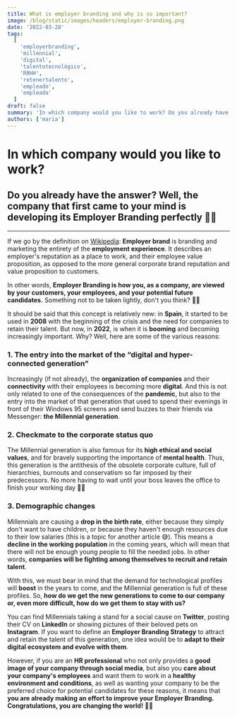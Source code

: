 ```yaml
---
title: What is employer branding and why is so important?
image: /blog/static/images/headers/employer-branding.png
date: '2022-03-28'
tags:
  [
    'employerbranding',
    'millennial',
    'digital',
    'talentotecnológico',
    'RRHH',
    'retenertalento',
    'empleado',
    'empleada'
  ]
draft: false
summary: 'In which company would you like to work? Do you already have the answer? Well, the company that first came to your mind is developing its Employer Branding perfectly 👌🏻'
authors: ['maria']
---
```


# In which company would you like to work?

## Do you already have the answer? Well, the company that first came to your mind is developing its Employer Branding perfectly 👌🏻

---

If we go by the definition on [Wikipedia](https://en.wikipedia.org/wiki/Employer_branding): **Employer brand** is branding and marketing the entirety of the **employment experience**. It describes an employer's reputation as a place to work, and their employee value proposition, as opposed to the more general corporate brand reputation and value proposition to customers.

In other words, **Employer Branding is how you, as a company, are viewed by your customers, your employees, and your potential future candidates.** Something not to be taken lightly, don't you think? 🙌🏻

It should be said that this concept is relatively new: in **Spain**, it started to be used in **2008** with the beginning of the crisis and the need for companies to retain their talent. But now, in **2022**, is when it is **booming** and becoming increasingly important. Why? Well, here are some of the various reasons:

### 1\. The entry into the market of the “digital and hyper-connected generation”

Increasingly (if not already), the **organization of companies** and their **connectivity** with their employees is becoming more **digital**. And this is not only related to one of the consequences of the **pandemic**, but also to the entry into the market of that generation that used to spend their evenings in front of their Windows 95 screens and send buzzes to their friends via Messenger: **the Millennial generation**.

### 2\. Checkmate to the corporate status quo

The Millennial generation is also famous for its **high ethical and social values**, and for bravely supporting the importance of **mental health**. Thus, this generation is the antithesis of the obsolete corporate culture, full of hierarchies, burnouts and conservatism so far imposed by their predecessors. No more having to wait until your boss leaves the office to finish your working day 🙅🏻

### 3\. Demographic changes

Millennials are causing a **drop in the birth rate**, either because they simply don't want to have children, or because they haven't enough resources due to their low salaries (this is a topic for another article 😅). This means a **decline in the working population** in the coming years, which will mean that there will not be enough young people to fill the needed jobs. In other words, **companies will be fighting among themselves to recruit and retain talent**.

With this, we must bear in mind that the demand for technological profiles will **boost** in the years to come, and the Millennial generation is full of these profiles. So, **how do we get the new generations to come to our company or, even more difficult, how do we get them to stay with us?**

You can find Millennials taking a stand for a social cause on **Twitter**, posting their CV on **LinkedIn** or showing pictures of their beloved pets on **Instagram**. If you want to define an **Employer Branding Strategy** to attract and retain the talent of this generation, one idea would be to **adapt to their digital ecosystem and evolve with them**.

However, if you are an **HR professional** who not only provides a **good image of your company through social media**, but also you **care about your company's employees** and want them to work in a **healthy environment and conditions**, as well as wanting your company to be the preferred choice for potential candidates for these reasons, it means that **you are already making an effort to improve your Employer Branding. Congratulations, you are changing the world!** 👏🏻
